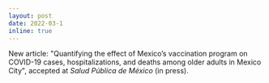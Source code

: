 ```yaml
---
layout: post
date: 2022-03-1
inline: true
---
```


New article: "Quantifying the effect of Mexico’s vaccination program on COVID-19 cases, hospitalizations, and deaths among older adults in Mexico City", accepted at *Salud Pública de México* (in press).